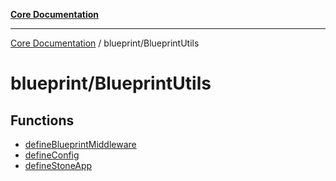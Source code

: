 [**Core Documentation**](../../README.md)

***

[Core Documentation](../../README.md) / blueprint/BlueprintUtils

# blueprint/BlueprintUtils

## Functions

- [defineBlueprintMiddleware](functions/defineBlueprintMiddleware.md)
- [defineConfig](functions/defineConfig.md)
- [defineStoneApp](functions/defineStoneApp.md)
